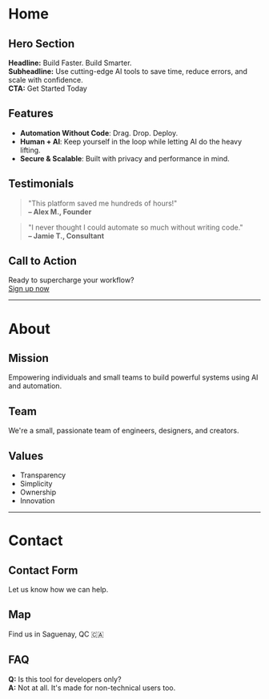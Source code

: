 # Home

## Hero Section
**Headline:** Build Faster. Build Smarter.  
**Subheadline:** Use cutting-edge AI tools to save time, reduce errors, and scale with confidence.  
**CTA:** Get Started Today

## Features
- **Automation Without Code**: Drag. Drop. Deploy.  
- **Human + AI**: Keep yourself in the loop while letting AI do the heavy lifting.  
- **Secure & Scalable**: Built with privacy and performance in mind.

## Testimonials
> "This platform saved me hundreds of hours!"  
> **– Alex M., Founder**

> "I never thought I could automate so much without writing code."  
> **– Jamie T., Consultant**

## Call to Action
Ready to supercharge your workflow?  
[Sign up now](#)

---

# About

## Mission
Empowering individuals and small teams to build powerful systems using AI and automation.

## Team
We're a small, passionate team of engineers, designers, and creators.

## Values
- Transparency  
- Simplicity  
- Ownership  
- Innovation

---

# Contact

## Contact Form
Let us know how we can help.

## Map
Find us in Saguenay, QC 🇨🇦

## FAQ
**Q:** Is this tool for developers only?  
**A:** Not at all. It's made for non-technical users too.
